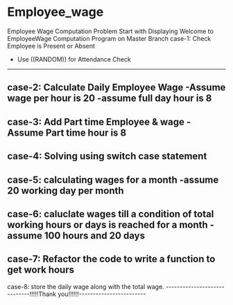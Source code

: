 # Employee_wage
Employee Wage Computation Problem Start with Displaying Welcome to EmployeeWage Computation Program on Master Branch
case-1:
Check Employee is Present or Absent
- Use ((RANDOM)) for Attendance Check
-------------------------------------------------------------------------
case-2:
Calculate Daily Employee Wage
-Assume wage per hour is 20
-assume full day hour is 8
-----------------------------------------------------------------------
case-3:
Add Part time Employee & wage
-Assume Part time hour is 8
-----------------------------------------------------------------------
case-4:
Solving using switch case statement
----------------------------------------------------------------------
case-5:
calculating wages for a month
-assume 20 working day per month
-----------------------------------------------------------------------
case-6:
caluclate wages till a condition of total working hours or days is reached for a month
-assume 100 hours and 20 days
------------------------------------------------------------------------
case-7:
Refactor the code to write a function to get work hours
-------------------------------------------------------------------------
case-8:
store the daily wage along with the total wage.
-----------------------------!!!!!Thank you!!!!!!------------------------


